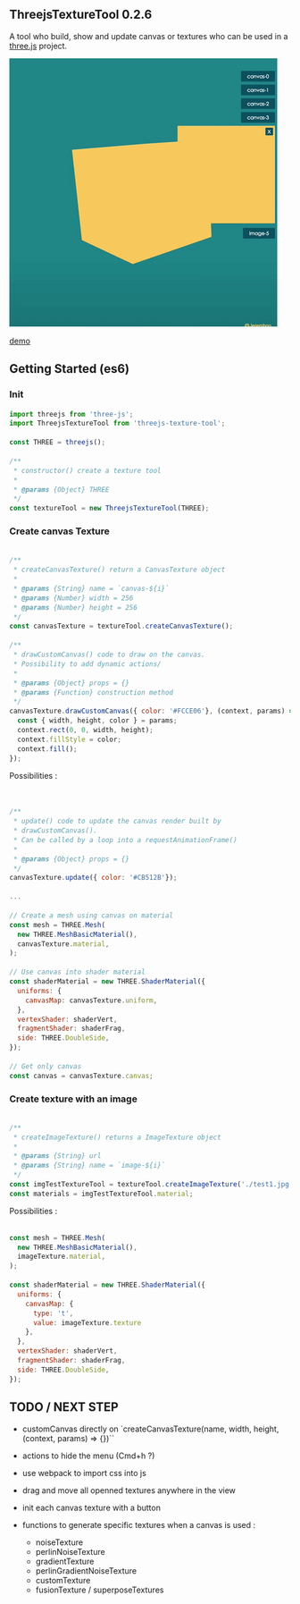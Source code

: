 
## ThreejsTextureTool 0.2.6

A tool who build, show and update canvas or textures who can be used in a [three.js](https://threejs.org/) project.

![Threejs Texture Tool demo](https://github.com/Jeremboo/threejs-texture-tool/blob/master/demo/demo.gif?raw=true)

[demo](http://codepen.io/Jeremboo/full/qqabKY/)


## Getting Started (es6)

### Init

```javascript
import threejs from 'three-js';
import ThreejsTextureTool from 'threejs-texture-tool';

const THREE = threejs();

/**
 * constructor() create a texture tool
 *
 * @params {Object} THREE
 */
const textureTool = new ThreejsTextureTool(THREE);

```

### Create canvas Texture

```javascript

/**
 * createCanvasTexture() return a CanvasTexture object
 *
 * @params {String} name = `canvas-${i}`
 * @params {Number} width = 256
 * @params {Number} height = 256
 */
const canvasTexture = textureTool.createCanvasTexture();

/**
 * drawCustomCanvas() code to draw on the canvas.
 * Possibility to add dynamic actions/
 *
 * @params {Object} props = {}
 * @params {Function} construction method
 */
canvasTexture.drawCustomCanvas({ color: '#FCCE06'}, (context, params) => {
  const { width, height, color } = params;
  context.rect(0, 0, width, height);
  context.fillStyle = color;
  context.fill();
});

```

Possibilities :

```javascript


/**
 * update() code to update the canvas render built by
 * drawCustomCanvas().
 * Can be called by a loop into a requestAnimationFrame()
 *
 * @params {Object} props = {}
 */
canvasTexture.update({ color: '#CB512B'});

...

// Create a mesh using canvas on material
const mesh = THREE.Mesh(
  new THREE.MeshBasicMaterial(),
  canvasTexture.material,
);

// Use canvas into shader material
const shaderMaterial = new THREE.ShaderMaterial({
  uniforms: {
    canvasMap: canvasTexture.uniform,
  },
  vertexShader: shaderVert,
  fragmentShader: shaderFrag,
  side: THREE.DoubleSide,
});

// Get only canvas
const canvas = canvasTexture.canvas;

```

### Create texture with an image

```javascript

/**
 * createImageTexture() returns a ImageTexture object
 *
 * @params {String} url
 * @params {String} name = `image-${i}`
 */
const imgTestTextureTool = textureTool.createImageTexture('./test1.jpg');
const materials = imgTestTextureTool.material;

```

Possibilities :

```javascript

const mesh = THREE.Mesh(
  new THREE.MeshBasicMaterial(),
  imageTexture.material,
);

const shaderMaterial = new THREE.ShaderMaterial({
  uniforms: {
    canvasMap: {
      type: 't',
      value: imageTexture.texture
    },
  },
  vertexShader: shaderVert,
  fragmentShader: shaderFrag,
  side: THREE.DoubleSide,
});
```

## TODO / NEXT STEP

- customCanvas directly on `createCanvasTexture(name, width, height, (context, params) => {})``

- actions to hide the menu (Cmd+h ?)

- use webpack to import css into js

- drag and move all openned textures anywhere in the view

- init each canvas texture with a button

- functions to generate specific textures when a canvas is used :
  - noiseTexture
  - perlinNoiseTexture
  - gradientTexture
  - perlinGradientNoiseTexture
  - customTexture
  - fusionTexture / superposeTextures
